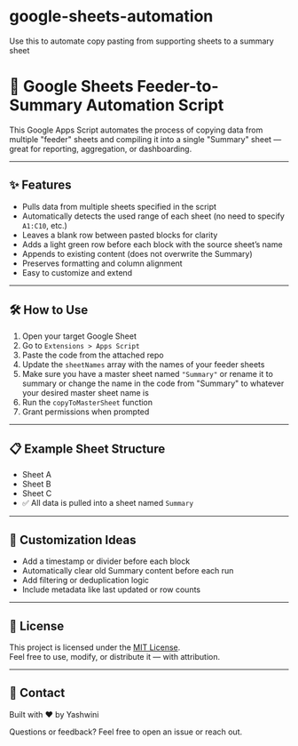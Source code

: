 # google-sheets-automation
Use this to automate copy pasting from supporting sheets to a summary sheet

# 🧾 Google Sheets Feeder-to-Summary Automation Script

This Google Apps Script automates the process of copying data from multiple "feeder" sheets and compiling it into a single "Summary" sheet — great for reporting, aggregation, or dashboarding.

---

## ✨ Features

- Pulls data from multiple sheets specified in the script
- Automatically detects the used range of each sheet (no need to specify `A1:C10`, etc.)
- Leaves a blank row between pasted blocks for clarity
- Adds a light green row before each block with the source sheet’s name
- Appends to existing content (does not overwrite the Summary)
- Preserves formatting and column alignment
- Easy to customize and extend

---

## 🛠️ How to Use

1. Open your target Google Sheet
2. Go to `Extensions > Apps Script`
3. Paste the code from the attached repo
4. Update the `sheetNames` array with the names of your feeder sheets
5. Make sure you have a master sheet named `"Summary"` or rename it to summary or change the name in the code from "Summary" to whatever your desired master sheet name is
6. Run the `copyToMasterSheet` function
7. Grant permissions when prompted

---

## 📋 Example Sheet Structure

- Sheet A
- Sheet B
- Sheet C
- ✅ All data is pulled into a sheet named `Summary`

---

## 📌 Customization Ideas

- Add a timestamp or divider before each block
- Automatically clear old Summary content before each run
- Add filtering or deduplication logic
- Include metadata like last updated or row counts

---

## 🪪 License

This project is licensed under the [MIT License](./LICENSE).  
Feel free to use, modify, or distribute it — with attribution.

---

## 📧 Contact

Built with ❤️ by Yashwini

Questions or feedback? Feel free to open an issue or reach out.
